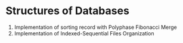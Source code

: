 # Structures of Databases
1. Implementation of sorting record with Polyphase Fibonacci Merge
2. Implementation of Indexed-Sequential Files Organization
